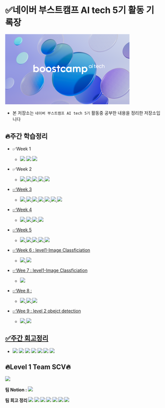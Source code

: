 

# ✅네이버 부스트캠프 AI tech 5기 활동 기록장

<img style="width:400px;"  src='./img/logo.png'>

- 본 저장소는 `네이버 부스트캠프 AI tech 5기` 활동중 공부한 내용을 정리한 저장소입니다


## 🔥주간 학습정리 

- ✅Week 1
  - <a href='https://eumgill98.tistory.com/42'><img src="https://img.shields.io/badge/Part1-red?style=flat&logo=alt=DailylogoColor=white"/></a> <a href='https://eumgill98.tistory.com/43'><img src="https://img.shields.io/badge/Part2-orange?style=flat&logo=alt=DailylogoColor=white"/></a> <a href='https://eumgill98.tistory.com/44'><img src="https://img.shields.io/badge/Part2-yellow?style=flat&logo=alt=DailylogoColor=white"/></a>

- ✅Week 2
  - <a href='https://eumgill98.tistory.com/49'><img src="https://img.shields.io/badge/Part1-red?style=flat&logo=alt=DailylogoColor=white"/> <a href='https://eumgill98.tistory.com/51'><img src="https://img.shields.io/badge/Part2-orange?style=flat&logo=alt=DailylogoColor=white"/> <a href='https://eumgill98.tistory.com/54'><img src="https://img.shields.io/badge/Part3-yellow?style=flat&logo=alt=DailylogoColor=white"/> <a href='https://eumgill98.tistory.com/57'><img src="https://img.shields.io/badge/Part4-green?style=flat&logo=alt=DailylogoColor=white"/> <a href='https://eumgill98.tistory.com/58'><img src="https://img.shields.io/badge/Part5-blue?style=flat&logo=alt=DailylogoColor=white"/>
  
- ✅Week 3
  - <a href='https://eumgill98.tistory.com/61'><img src="https://img.shields.io/badge/Part1-red?style=flat&logo=alt=DailylogoColor=white"/> <a href='https://eumgill98.tistory.com/62'><img src="https://img.shields.io/badge/Part2-orange?style=flat&logo=alt=DailylogoColor=white"/> <a href='https://eumgill98.tistory.com/63'><img src="https://img.shields.io/badge/Part3-yellow?style=flat&logo=alt=DailylogoColor=white"/> <a href='https://eumgill98.tistory.com/64'><img src="https://img.shields.io/badge/Part4-green?style=flat&logo=alt=DailylogoColor=white"/> <a href='https://eumgill98.tistory.com/66'><img src="https://img.shields.io/badge/Part5-blue?style=flat&logo=alt=DailylogoColor=white"/> <a href='https://eumgill98.tistory.com/67'><img src="https://img.shields.io/badge/Part6-navy?style=flat&logo=alt=DailylogoColor=white"/> <a href='https://eumgill98.tistory.com/68'><img src="https://img.shields.io/badge/Part7-purple?style=flat&logo=alt=DailylogoColor=white"/>
  
- ✅Week 4
  - <a href='https://eumgill98.tistory.com/71'><img src="https://img.shields.io/badge/Part1-red?style=flat&logo=alt=DailylogoColor=white"/> <a href='https://eumgill98.tistory.com/72'><img src="https://img.shields.io/badge/Part2-orange?style=flat&logo=alt=DailylogoColor=white"/> <a href='https://eumgill98.tistory.com/73'><img src="https://img.shields.io/badge/Part3-yellow?style=flat&logo=alt=DailylogoColor=white"/> <a href='https://eumgill98.tistory.com/74'><img src="https://img.shields.io/badge/Part4-green?style=flat&logo=alt=DailylogoColor=white"/> 
  
- ✅Week 5
  - <a href='https://eumgill98.tistory.com/76'><img src="https://img.shields.io/badge/Part1-red?style=flat&logo=alt=DailylogoColor=white"/> <a href='https://eumgill98.tistory.com/77'><img src="https://img.shields.io/badge/Part2-orange?style=flat&logo=alt=DailylogoColor=white"/> <a href='https://eumgill98.tistory.com/78'><img src="https://img.shields.io/badge/Part3-yellow?style=flat&logo=alt=DailylogoColor=white"/> <a href='https://eumgill98.tistory.com/79'><img src="https://img.shields.io/badge/Part4-green?style=flat&logo=alt=DailylogoColor=white"/> <a href='https://eumgill98.tistory.com/80'><img src="https://img.shields.io/badge/Part5-blue?style=flat&logo=alt=DailylogoColor=white"/> 
  
- ✅Week 6 : level1-Image Classficiation 
  - <a href='https://eumgill98.tistory.com/82'><img src="https://img.shields.io/badge/Part1-red?style=flat&logo=alt=DailylogoColor=white"/> <a href='https://eumgill98.tistory.com/83'><img src="https://img.shields.io/badge/Part2-orange?style=flat&logo=alt=DailylogoColor=white"/> 
  
- ✅Wee 7 : level1-Image Classficiation 
  - <a href='https://bottlenose-oak-2e3.notion.site/wrap-up-report-c37b3c035f82462480954c78dabbdc5c'><img src="https://img.shields.io/badge/Report-red?style=flat&logo=alt=DailylogoColor=white"/>
  
- ✅Wee 8 :
  - <a href='https://eumgill98.tistory.com/86'><img src="https://img.shields.io/badge/Python-red?style=flat&logo=alt=DailylogoColor=white"/> <a href='https://eumgill98.tistory.com/87'><img src="https://img.shields.io/badge/Linux-orange?style=flat&logo=alt=DailylogoColor=white"/> <a href='https://eumgill98.tistory.com/88'><img src="https://img.shields.io/badge/Docker-yellow?style=flat&logo=alt=DailylogoColor=white"/>
  
- ✅Wee 9 : level 2 obejct detection
  - <a href='https://eumgill98.tistory.com/90'><img src="https://img.shields.io/badge/mAP-red?style=flat&logo=alt=DailylogoColor=white"/> <a href='https://eumgill98.tistory.com/91'><img src="https://img.shields.io/badge/2 Stage Objet Detection-orange?style=flat&logo=alt=DailylogoColor=white"/>  
  
## ✅주간 회고정리
- <a href='https://eumgill98.tistory.com/47'><img src="https://img.shields.io/badge/Week1-red?style=flat&logo=alt=DailylogoColor=white"/></a> <a href='https://eumgill98.tistory.com/60'><img src="https://img.shields.io/badge/Week2-orange?style=flat&logo=alt=DailylogoColor=white"/></a> <a href='https://eumgill98.tistory.com/69'><img src="https://img.shields.io/badge/Week3-yellow?style=flat&logo=alt=DailylogoColor=white"/></a> <a href='https://eumgill98.tistory.com/75'><img src="https://img.shields.io/badge/Week4-green?style=flat&logo=alt=DailylogoColor=white"/></a> <a href='https://eumgill98.tistory.com/81'><img src="https://img.shields.io/badge/Week5-blue?style=flat&logo=alt=DailylogoColor=white"/></a> <a href='https://eumgill98.tistory.com/84'><img src="https://img.shields.io/badge/Week6-navy?style=flat&logo=alt=DailylogoColor=white"/></a> <a href='https://eumgill98.tistory.com/85'><img src="https://img.shields.io/badge/Week7-purple?style=flat&logo=alt=DailylogoColor=white"/></a> 

  
## 🔥Level 1 Team SCV🔥
  <img style="width:200px;" src='https://liquipedia.net/commons/images/c/c2/SCSCV.jpg'>

  <b>팀 Notion : <a href='https://bottlenose-oak-2e3.notion.site/AI-Tech-SCV-08805b8c4f5d402fb69998db98e1300b'><img src="https://img.shields.io/badge/Notion-black?style=flat&logo=Notion&NotionlogoColor=white"/></a></b>

  <b>팀 회고 정리 <a href='https://bottlenose-oak-2e3.notion.site/Week-1-b26e7f8184454f43807c5c7afeb5794e'><img src="https://img.shields.io/badge/Week1-red?style=flat&logo=alt=DailylogoColor=white"/></a> <a href='https://bottlenose-oak-2e3.notion.site/Week-2-79b46b62b99d4462b1c6dd22ec9a68eb'><img src="https://img.shields.io/badge/Week2-orange?style=flat&logo=alt=DailylogoColor=white"/></a> <a href='https://bottlenose-oak-2e3.notion.site/Week-3-3434bd2c720845f2924e2a155685f1d4'><img src="https://img.shields.io/badge/Week3-yellow?style=flat&logo=alt=DailylogoColor=white"/></a> <a href='https://bottlenose-oak-2e3.notion.site/Week-4-77882f8911e146198dab4ccdc848857b'><img src="https://img.shields.io/badge/Week4-green?style=flat&logo=alt=DailylogoColor=white"/></a> <a href='https://bottlenose-oak-2e3.notion.site/Week-5-58ed2962df884c43a982e968a10ffaf3'><img src="https://img.shields.io/badge/Week5-blue?style=flat&logo=alt=DailylogoColor=white"/></a> <a href='https://bottlenose-oak-2e3.notion.site/Week-6-e6f3aaae3fbd4bc4acba23b565baa670'><img src="https://img.shields.io/badge/Week6-navy?style=flat&logo=alt=DailylogoColor=white"/></a> <a href='https://bottlenose-oak-2e3.notion.site/Week-7-24c972c2f3fb4e089e6ad4c8e2b8a90d'><img src="https://img.shields.io/badge/Week7-purple?style=flat&logo=alt=DailylogoColor=white"/></a>


